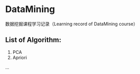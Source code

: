 # DataMining
数据挖掘课程学习记录（Learning record of DataMining course）

## List of Algorithm:

1. PCA  
2. Apriori  
  
...

